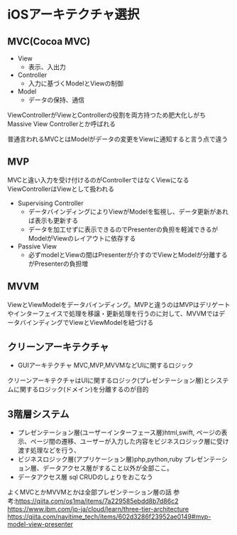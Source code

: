 # iOSアーキテクチャ選択

## MVC(Cocoa MVC)

- View
  - 表示、入出力
- Controller
  - 入力に基づくModelとViewの制御
- Model
  - データの保持、通信

ViewControllerがViewとControllerの役割を両方持つため肥大化しがち
Massive View Controllerとか呼ばれる

普通言われるMVCとはModelがデータの変更をViewに通知すると言う点で違う

## MVP

MVCと違い入力を受け付けるのがControllerではなくViewになるViewControllerはViewとして扱われる
- Supervising Controller
  - データバインディングによりViewがModelを監視し、データ更新があれば表示も更新する
  - データを加工せずに表示できるのでPresenterの負担を軽減できるがModelがViewのレイアウトに依存する
- Passive View
  - 必ずmodelとViewの間はPresenterが介すのでViewとModelが分離するがPresenterの負担増

## MVVM

ViewとViewModelをデータバインディング。MVPと違うのはMVPはデリゲートやインターフェイスで処理を移譲・更新処理を行うのに対して、MVVMではデータバインディングでViewとViewModelを紐づける

## クリーンアーキテクチャ

- GUIアーキテクチャ
  MVC,MVP,MVVMなどUIに関するロジック

クリーンアーキテクチャはUIに関するロジック(プレゼンテーション層)とシステムに関するロジック(ドメイン)を分離するのが目的
## 3階層システム
  - プレゼンテーション層(ユーザーインターフェース層)html,swift,
    ページの表示、ページ間の遷移、ユーザーが入力した内容をビジネスロジック層に受け渡す処理などを行う、
  - ビジネスロジック層(アプリケーション層)php,python,ruby
    プレゼンテーション層、データアクセス層がすること以外が全部ここ。
  - データアクセス層 sql
    CRUDのしょりをおこなう

  よくMVCとかMVVMとかは全部プレゼンテーション層の話
  参考:https://qiita.com/os1ma/items/7a229585ebdd8b7d86c2
      https://www.ibm.com/jp-ja/cloud/learn/three-tier-architecture
      https://qiita.com/navitime_tech/items/602d3286f23952ae0149#mvp-model-view-presenter